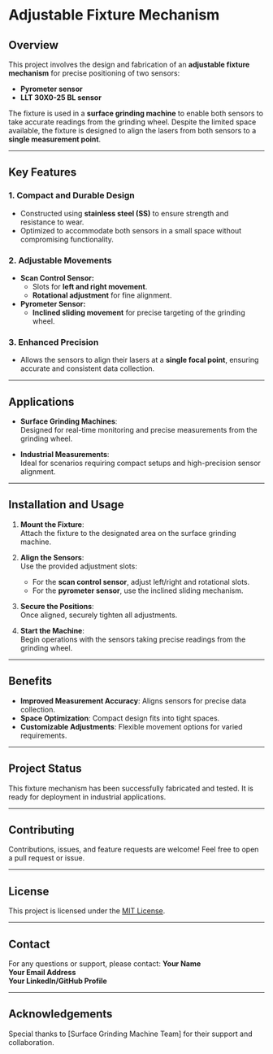 
# Adjustable Fixture Mechanism

## Overview
This project involves the design and fabrication of an **adjustable fixture mechanism** for precise positioning of two sensors:
- **Pyrometer sensor**
- **LLT 30X0-25 BL sensor**

The fixture is used in a **surface grinding machine** to enable both sensors to take accurate readings from the grinding wheel. Despite the limited space available, the fixture is designed to align the lasers from both sensors to a **single measurement point**.

---

## Key Features
### 1. **Compact and Durable Design**
- Constructed using **stainless steel (SS)** to ensure strength and resistance to wear.
- Optimized to accommodate both sensors in a small space without compromising functionality.

### 2. **Adjustable Movements**
- **Scan Control Sensor:**
  - Slots for **left and right movement**.
  - **Rotational adjustment** for fine alignment.
- **Pyrometer Sensor:**
  - **Inclined sliding movement** for precise targeting of the grinding wheel.

### 3. **Enhanced Precision**
- Allows the sensors to align their lasers at a **single focal point**, ensuring accurate and consistent data collection.

---

## Applications
- **Surface Grinding Machines**:  
  Designed for real-time monitoring and precise measurements from the grinding wheel.
  
- **Industrial Measurements**:  
  Ideal for scenarios requiring compact setups and high-precision sensor alignment.

---

## Installation and Usage
1. **Mount the Fixture**:  
   Attach the fixture to the designated area on the surface grinding machine.

2. **Align the Sensors**:  
   Use the provided adjustment slots:
   - For the **scan control sensor**, adjust left/right and rotational slots.
   - For the **pyrometer sensor**, use the inclined sliding mechanism.

3. **Secure the Positions**:  
   Once aligned, securely tighten all adjustments.

4. **Start the Machine**:  
   Begin operations with the sensors taking precise readings from the grinding wheel.

---

## Benefits
- **Improved Measurement Accuracy**: Aligns sensors for precise data collection.
- **Space Optimization**: Compact design fits into tight spaces.
- **Customizable Adjustments**: Flexible movement options for varied requirements.

---

## Project Status
This fixture mechanism has been successfully fabricated and tested. It is ready for deployment in industrial applications.

---

## Contributing
Contributions, issues, and feature requests are welcome! Feel free to open a pull request or issue.

---

## License
This project is licensed under the [MIT License](LICENSE).

---

## Contact
For any questions or support, please contact:
**Your Name**  
**Your Email Address**  
**Your LinkedIn/GitHub Profile**

---

## Acknowledgements
Special thanks to [Surface Grinding Machine Team] for their support and collaboration.
